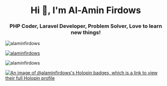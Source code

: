 <h1 align="center">Hi 👋, I'm Al-Amin Firdows</h1>
<h3 align="center">PHP Coder, Laravel Developer, Problem Solver, Love to learn new things!</h3>

<p align="left"> <img src="https://komarev.com/ghpvc/?username=alaminfirdows&label=Profile%20views&color=0e75b6&style=flat" alt="alaminfirdows" /> </p>

<p align="left"> <a href="https://twitter.com/alaminfirdows" target="blank"><img src="https://img.shields.io/twitter/follow/alaminfirdows?logo=twitter&style=for-the-badge" alt="alaminfirdows" /></a> </p>

<p><img align="center" src="https://github-readme-streak-stats.herokuapp.com/?user=alaminfirdows&" alt="alaminfirdows" /></p>

[![An image of @alaminfirdows's Holopin badges, which is a link to view their full Holopin profile](https://holopin.me/alaminfirdows)](https://holopin.io/@alaminfirdows)

